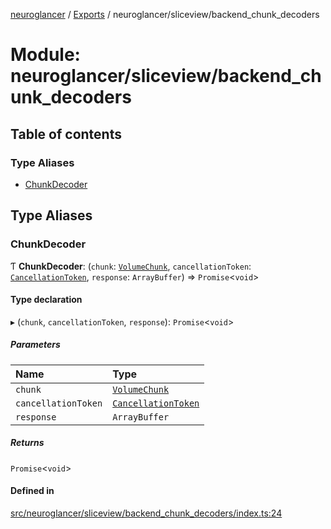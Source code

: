 [neuroglancer](../README.md) / [Exports](../modules.md) / neuroglancer/sliceview/backend\_chunk\_decoders

# Module: neuroglancer/sliceview/backend\_chunk\_decoders

## Table of contents

### Type Aliases

- [ChunkDecoder](neuroglancer_sliceview_backend_chunk_decoders.md#chunkdecoder)

## Type Aliases

### ChunkDecoder

Ƭ **ChunkDecoder**: (`chunk`: [`VolumeChunk`](../classes/neuroglancer_sliceview_volume_backend.VolumeChunk.md), `cancellationToken`: [`CancellationToken`](../interfaces/neuroglancer_util_cancellation.CancellationToken.md), `response`: `ArrayBuffer`) => `Promise`<`void`\>

#### Type declaration

▸ (`chunk`, `cancellationToken`, `response`): `Promise`<`void`\>

##### Parameters

| Name | Type |
| :------ | :------ |
| `chunk` | [`VolumeChunk`](../classes/neuroglancer_sliceview_volume_backend.VolumeChunk.md) |
| `cancellationToken` | [`CancellationToken`](../interfaces/neuroglancer_util_cancellation.CancellationToken.md) |
| `response` | `ArrayBuffer` |

##### Returns

`Promise`<`void`\>

#### Defined in

[src/neuroglancer/sliceview/backend_chunk_decoders/index.ts:24](https://github.com/ActiveBrainAtlas2/neuroglancer/blob/91617476/src/neuroglancer/sliceview/backend_chunk_decoders/index.ts#L24)
